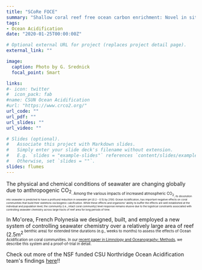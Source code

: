 ```yaml
---
title: "SCoRe FOCE"
summary: "Shallow coral reef free ocean carbon enrichment: Novel in situ ﬂumes to manipulate pCO<sub>2<sup> on shallow tropical coral reef communities?"
tags:
- Ocean Acidification
date: "2020-01-25T00:00:00Z"

# Optional external URL for project (replaces project detail page).
external_link: ""

image:
  caption: Photo by G. Srednick
  focal_point: Smart

links:
#- icon: twitter
#  icon_pack: fab
#name: CSUN Ocean Acidification
#url: "https://www.crco2.org/"
url_code: ""
url_pdf: ""
url_slides: ""
url_video: ""

# Slides (optional).
#   Associate this project with Markdown slides.
#   Simply enter your slide deck's filename without extension.
#   E.g. `slides = "example-slides"` references `content/slides/example-slides.md`.
#   Otherwise, set `slides = ""`.
slides: flumes
---
```


The physical and chemical conditions of seawater are changing globally due to anthropogenic CO<sub>2<sub>. Among the various impacts of increased atmospheric CO<sub>2<sub>, its dissolution into seawater is predicted to have a profound reduction in seawater pH (0.2 - 0.5) by 2100. Ocean Acidification, has important negative effects on coral communities that build their skeletons via biogenic calcification. While these effects and organisms' ability to buffer the effects are well established at the individual and population level, the community (i.e., intact coral community) level response remains elusive due to the logistical constraints associated with controlling seawater chemistry across large tracts of reef area for long periods of time. 

In Mo'orea, French Polynesia we designed, built, and employed a new system of controlling seawater chemistry over a relatively large area of reef (2.5m<sup>2<sup> benthic area) for extended time durations (e.g., weeks to months) to assess the effects of Ocean Acidification on coral communities. In our [recent paper in Limnology and Oceanography: Methods](https://aslopubs.onlinelibrary.wiley.com/doi/abs/10.1002/lom3.10349), we describe this system and a proof-of-trial in detail.

Check out more of the NSF funded CSU Northridge Ocean Acidification team's findings [here](https://www.crco2.org/)!!

